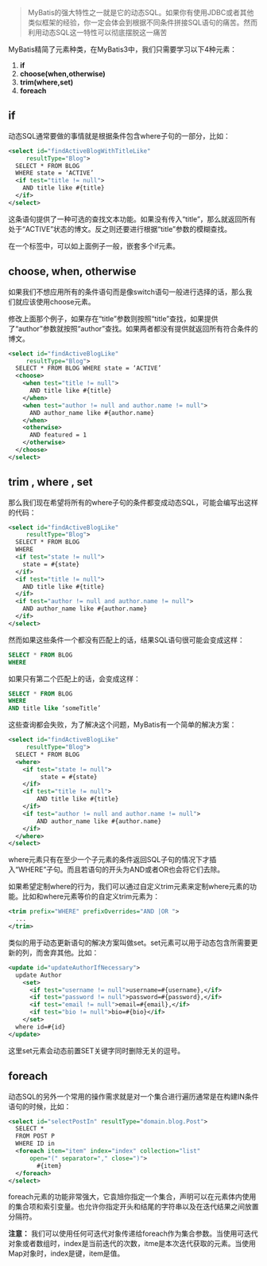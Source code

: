> MyBatis的强大特性之一就是它的动态SQL。如果你有使用JDBC或者其他类似框架的经验，你一定会体会到根据不同条件拼接SQL语句的痛苦。然而利用动态SQL这一特性可以彻底摆脱这一痛苦

MyBatis精简了元素种类，在MyBatis3中，我们只需要学习以下4种元素：
1. **if**
2. **choose(when,otherwise)**
3. **trim(where,set)**
4. **foreach**

## if
动态SQL通常要做的事情就是根据条件包含where子句的一部分，比如：
```xml
<select id="findActiveBlogWithTitleLike"
     resultType="Blog">
  SELECT * FROM BLOG 
  WHERE state = ‘ACTIVE’ 
  <if test="title != null">
    AND title like #{title}
  </if>
</select>
```

这条语句提供了一种可选的查找文本功能。如果没有传入“title”，那么就返回所有处于“ACTIVE”状态的博文。反之则还要进行根据“title”参数的模糊查找。

在一个标签中，可以如上面例子一般，嵌套多个if元素。

## choose, when, otherwise
如果我们不想应用所有的条件语句而是像switch语句一般进行选择的话，那么我们就应该使用choose元素。

修改上面那个例子，如果存在“title”参数则按照“title”查找，如果提供了“author”参数就按照“author”查找。如果两者都没有提供就返回所有符合条件的博文。
```xml
<select id="findActiveBlogLike"
     resultType="Blog">
  SELECT * FROM BLOG WHERE state = ‘ACTIVE’
  <choose>
    <when test="title != null">
      AND title like #{title}
    </when>
    <when test="author != null and author.name != null">
      AND author_name like #{author.name}
    </when>
    <otherwise>
      AND featured = 1
    </otherwise>
  </choose>
</select>
```

## trim , where , set

那么我们现在希望将所有的where子句的条件都变成动态SQL，可能会编写出这样的代码：
```xml
<select id="findActiveBlogLike"
     resultType="Blog">
  SELECT * FROM BLOG 
  WHERE 
  <if test="state != null">
    state = #{state}
  </if> 
  <if test="title != null">
    AND title like #{title}
  </if>
  <if test="author != null and author.name != null">
    AND author_name like #{author.name}
  </if>
</select>
```

然而如果这些条件一个都没有匹配上的话，结果SQL语句很可能会变成这样：
```sql
SELECT * FROM BLOG
WHERE
```

如果只有第二个匹配上的话，会变成这样：
```sql
SELECT * FROM BLOG
WHERE 
AND title like ‘someTitle’
```

这些查询都会失败，为了解决这个问题，MyBatis有一个简单的解决方案：
```xml
<select id="findActiveBlogLike"
     resultType="Blog">
  SELECT * FROM BLOG 
  <where> 
    <if test="state != null">
         state = #{state}
    </if> 
    <if test="title != null">
        AND title like #{title}
    </if>
    <if test="author != null and author.name != null">
        AND author_name like #{author.name}
    </if>
  </where>
</select>
```

where元素只有在至少一个子元素的条件返回SQL子句的情况下才插入“WHERE”子句。而且若语句的开头为AND或者OR也会将它们去除。

如果希望定制where的行为，我们可以通过自定义trim元素来定制where元素的功能。比如和where元素等价的自定义trim元素为：
```xml
<trim prefix="WHERE" prefixOverrides="AND |OR ">
  ... 
</trim>
```

类似的用于动态更新语句的解决方案叫做set。set元素可以用于动态包含所需要更新的列，而舍弃其他。比如：
```xml
<update id="updateAuthorIfNecessary">
  update Author
    <set>
      <if test="username != null">username=#{username},</if>
      <if test="password != null">password=#{password},</if>
      <if test="email != null">email=#{email},</if>
      <if test="bio != null">bio=#{bio}</if>
    </set>
  where id=#{id}
</update>
```

这里set元素会动态前置SET关键字同时删除无关的逗号。

## foreach
动态SQL的另外一个常用的操作需求就是对一个集合进行遍历通常是在构建IN条件语句的时候，比如：
```xml
<select id="selectPostIn" resultType="domain.blog.Post">
  SELECT *
  FROM POST P
  WHERE ID in
  <foreach item="item" index="index" collection="list"
      open="(" separator="," close=")">
        #{item}
  </foreach>
</select>
```

foreach元素的功能非常强大，它袁旭你指定一个集合，声明可以在元素体内使用的集合项和索引变量。也允许你指定开头和结尾的字符串以及在迭代结果之间放置分隔符。

**注意：** 我们可以使用任何可迭代对象传递给foreach作为集合参数。当使用可迭代对象或者数组时，index是当前迭代的次数，itme是本次迭代获取的元素。当使用Map对象时，index是键，item是值。